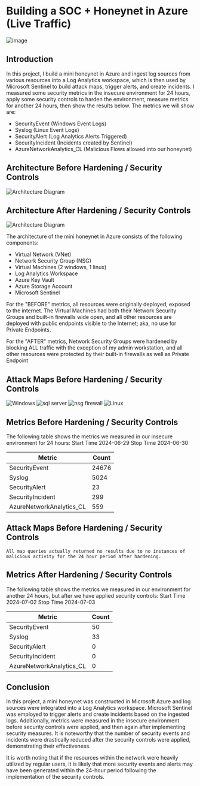 # Building a SOC + Honeynet in Azure (Live Traffic)
![image](https://github.com/user-attachments/assets/498c8d4b-76e3-43c4-af31-24fb2bdded9e)

## Introduction

In this project, I build a mini honeynet in Azure and ingest log sources from various resources into a Log Analytics workspace, which is then used by Microsoft Sentinel to build attack maps, trigger alerts, and create incidents. I measured some security metrics in the insecure environment for 24 hours, apply some security controls to harden the environment, measure metrics for another 24 hours, then show the results below. The metrics we will show are:

- SecurityEvent (Windows Event Logs)
- Syslog (Linux Event Logs)
- SecurityAlert (Log Analytics Alerts Triggered)
- SecurityIncident (Incidents created by Sentinel)
- AzureNetworkAnalytics_CL (Malicious Flows allowed into our honeynet)

## Architecture Before Hardening / Security Controls
![Architecture Diagram](https://i.imgur.com/aBDwnKb.jpg)

## Architecture After Hardening / Security Controls
![Architecture Diagram](https://i.imgur.com/YQNa9Pp.jpg)

The architecture of the mini honeynet in Azure consists of the following components:

- Virtual Network (VNet)
- Network Security Group (NSG)
- Virtual Machines (2 windows, 1 linux)
- Log Analytics Workspace
- Azure Key Vault
- Azure Storage Account
- Microsoft Sentinel

For the "BEFORE" metrics, all resources were originally deployed, exposed to the internet. The Virtual Machines had both their Network Security Groups and built-in firewalls wide open, and all other resources are deployed with public endpoints visible to the Internet; aka, no use for Private Endpoints.

For the "AFTER" metrics, Network Security Groups were hardened by blocking ALL traffic with the exception of my admin workstation, and all other resources were protected by their built-in firewalls as well as Private Endpoint

## Attack Maps Before Hardening / Security Controls

![Windows](https://github.com/user-attachments/assets/82b04ca2-22d1-4186-8b74-a14d2ffa8c96)
![sql server](https://github.com/user-attachments/assets/e8312f0d-a654-4464-83b9-fcd327215ab7)
![nsg firewall](https://github.com/user-attachments/assets/07db6af0-7b33-4ecb-b7e7-2d160cd662af)
![Linux](https://github.com/user-attachments/assets/b468c6ce-1906-413e-9a2f-06c872b8f3af)

## Metrics Before Hardening / Security Controls

The following table shows the metrics we measured in our insecure environment for 24 hours:
Start Time 2024-06-29 
Stop Time 2024-06-30 

| Metric                   | Count
| ------------------------ | -----
| SecurityEvent            | 24676
| Syslog                   | 5024
| SecurityAlert            | 23
| SecurityIncident         | 299
| AzureNetworkAnalytics_CL | 559

## Attack Maps Before Hardening / Security Controls

```All map queries actually returned no results due to no instances of malicious activity for the 24 hour period after hardening.```

## Metrics After Hardening / Security Controls

The following table shows the metrics we measured in our environment for another 24 hours, but after we have applied security controls:
Start Time 2024-07-02 
Stop Time	2024-07-03 

| Metric                   | Count
| ------------------------ | -----
| SecurityEvent            | 50
| Syslog                   | 33
| SecurityAlert            | 0
| SecurityIncident         | 0
| AzureNetworkAnalytics_CL | 0

## Conclusion

In this project, a mini honeynet was constructed in Microsoft Azure and log sources were integrated into a Log Analytics workspace. Microsoft Sentinel was employed to trigger alerts and create incidents based on the ingested logs. Additionally, metrics were measured in the insecure environment before security controls were applied, and then again after implementing security measures. It is noteworthy that the number of security events and incidents were drastically reduced after the security controls were applied, demonstrating their effectiveness.

It is worth noting that if the resources within the network were heavily utilized by regular users, it is likely that more security events and alerts may have been generated within the 24-hour period following the implementation of the security controls.

